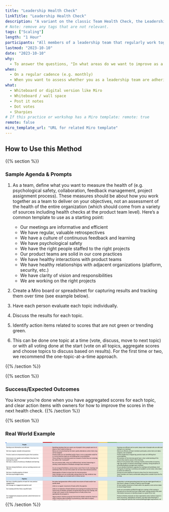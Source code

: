```yaml
---
title: "Leadership Health Check"
linkTitle: "Leadership Health Check"
description: "A variant on the classic Team Health Check, the Leadership Health Check focuses on topics that concern leadership teams in software organizations."
# Note: remove any tags that are not relevant.
tags: ["Scaling"]
length: "1 Hour"
participants: "All members of a leadership team that regularly work together and have shared goals"
lastmod: "2023-10-10"
date: "2023-10-10"
why:
  - To answer the questions, "In what areas do we want to improve as a leadership team over the next X months?" "Where do we want to be as a leadership team in the next X months?"
when:
  - On a regular cadence (e.g. monthly)
  - When you want to assess whether you as a leadership team are adhering to your team’s principles and values
what:
  - Whiteboard or digital version like Miro
  - Whiteboard / wall space
  - Post it notes
  - Dot votes
  - Sharpies
# If this practice or workshop has a Miro template: remote: true
remote: false
miro_template_url: "URL for related Miro template"
---
```


## How to Use this Method

{{% section %}}

### Sample Agenda & Prompts

1. As a team, define what you want to measure the health of (e.g. psychological safety, collaboration, feedback management, project assignment process). These measures should be about how you work together as a team to deliver on your objectives, not an assessment of the health of the entire organization (which should come from a variety of sources including health checks at the product team level). Here’s a common template to use as a starting point:

   - Our meetings are informative and efficient
   - We have regular, valuable retrospectives
   - We have a culture of continuous feedback and learning
   - We have psychological safety
   - We have the right people staffed to the right projects
   - Our product teams are solid in our core practices
   - We have healthy interactions with product teams
   - We have healthy relationships with adjacent organizations (platform, security, etc.)
   - We have clarity of vision and responsibilities
   - We are working on the right projects

1. Create a Miro board or spreadsheet for capturing results and tracking them over time (see example below).

1. Have each person evaluate each topic individually.

1. Discuss the results for each topic.

1. Identify action items related to scores that are not green or trending green.

1. This can be done one topic at a time (vote, discuss, move to next topic) or with all voting done at the start (vote on all topics, aggregate scores and choose topics to discuss based on results). For the first time or two, we recommend the one-topic-at-a-time approach.

{{% /section %}}

{{% section %}}

### Success/Expected Outcomes

You know you’re done when you have aggregated scores for each topic, and clear action items with owners for how to improve the scores in the next health check.
{{% /section %}}

{{% section %}}

### Real World Example

![Leadership Health Check Example](images/leadership-health-check-example.png)
{{% /section %}}
